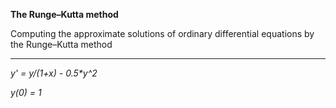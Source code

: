 **The Runge–Kutta method**

Computing the approximate solutions of ordinary differential equations by the Runge–Kutta method 

---
_y' = y/(1+x) - 0.5*y^2_

_y(0) = 1_

